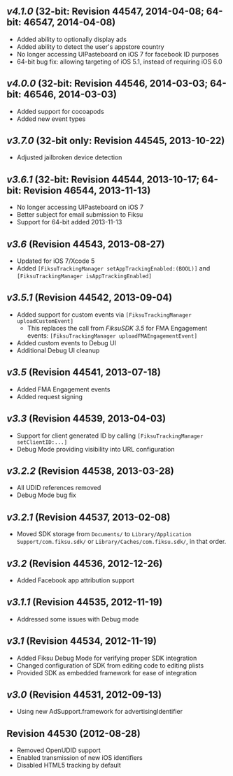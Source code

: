 ## *v4.1.0* (32-bit: Revision 44547, 2014-04-08; 64-bit: 46547, 2014-04-08)

 * Added ability to optionally display ads
 * Added ability to detect the user's appstore country
 * No longer accessing UIPasteboard on iOS 7 for facebook ID purposes
 * 64-bit bug fix: allowing targeting of iOS 5.1, instead of requiring iOS 6.0

## *v4.0.0* (32-bit: Revision 44546, 2014-03-03; 64-bit: 46546, 2014-03-03)

 * Added support for cocoapods
 * Added new event types

## *v3.7.0* (32-bit only: Revision 44545, 2013-10-22)

 * Adjusted jailbroken device detection

## *v3.6.1* (32-bit: Revision 44544, 2013-10-17; 64-bit: Revision 46544, 2013-11-13)

 * No longer accessing UIPasteboard on iOS 7
 * Better subject for email submission to Fiksu
 * Support for 64-bit added 2013-11-13

## *v3.6* (Revision 44543, 2013-08-27)

 * Updated for iOS 7/Xcode 5
 * Added `[FiksuTrackingManager setAppTrackingEnabled:(BOOL)]` and `[FiksuTrackingManager isAppTrackingEnabled]`

## *v3.5.1* (Revision 44542, 2013-09-04) 

 * Added support for custom events via `[FiksuTrackingManager uploadCustomEvent]`
   * This replaces the call from _FiksuSDK 3.5_ for FMA Engagement events: `[FiksuTrackingManager uploadFMAEngagementEvent]`
 * Added custom events to Debug UI
 * Additional Debug UI cleanup

## *v3.5* (Revision 44541, 2013-07-18)

 * Added FMA Engagement events
 * Added request signing

## *v3.3* (Revision 44539, 2013-04-03)

 * Support for client generated ID by calling `[FiksuTrackingManager setClientID:...]`
 * Debug Mode providing visibility into URL configuration

## *v3.2.2* (Revision 44538, 2013-03-28)

 * All UDID references removed
 * Debug Mode bug fix
 
## *v3.2.1* (Revision 44537, 2013-02-08)

 * Moved SDK storage from `Documents/` to `Library/Application Support/com.fiksu.sdk/` or `Library/Caches/com.fiksu.sdk/`, in that order.

## *v3.2* (Revision 44536, 2012-12-26)

 * Added Facebook app attribution support

## *v3.1.1* (Revision 44535, 2012-11-19)

 * Addressed some issues with Debug mode

## *v3.1* (Revision 44534, 2012-11-19)

 * Added Fiksu Debug Mode for verifying proper SDK integration
 * Changed configuration of SDK from editing code to editing plists
 * Provided SDK as embedded framework for ease of integration

## *v3.0* (Revision 44531, 2012-09-13)

 * Using new AdSupport.framework for advertisingIdentifier

## Revision 44530 (2012-08-28)

 * Removed OpenUDID support
 * Enabled transmission of new iOS identifiers
 * Disabled HTML5 tracking by default

